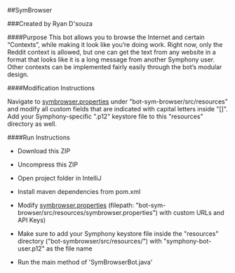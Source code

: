 ##SymBrowser

###Created by Ryan D'souza


####Purpose
This bot allows you to browse the Internet and certain “Contexts”, while making it look like you’re doing work.
Right now, only the Reddit context is allowed, but one can get the text from any website in a format that looks like it is a long message from another Symphony user.
Other contexts can be implemented fairly easily through the bot’s modular design.


####Modification Instructions

Navigate to [symbrowser.properties](https://github.com/symphonyoss/bot-sym-browser/blob/master/src/resources/symbrowser.properties) under "bot-sym-browser/src/resources" and modify all custom fields that are indicated with capital letters inside "[]". Add your Symphony-specific ".p12" keystore file to this "resources" directory as well.


####Run Instructions

- Download this ZIP 

- Uncompress this ZIP 

- Open project folder in IntelliJ 

- Install maven dependencies from pom.xml

- Modify [symbrowser.properties](https://github.com/symphonyoss/bot-sym-browser/blob/master/src/resources/symbrowser.properties) (filepath: "bot-sym-browser/src/resources/symbrowser.properties") with custom URLs and API Keys) 

- Make sure to add your Symphony keystore file inside the "resources" directory ("bot-symbrowser/src/resources/") with "symphony-bot-user.p12" as the file name

- Run the main method of 'SymBrowserBot.java'

